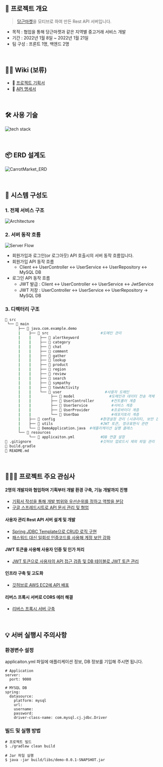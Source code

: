 
## 📝 프로젝트 개요
> [당근마켓](https://www.daangn.com/)을 모티브로 하여 만든 Rest API 서버입니다.
- 목적 : 협업을 통해 당근마켓과 같은 지역별 중고거래 서비스 개발 
- 기간 : 2022년 1월 8일 ~ 2022년 1월 21일 
- 팀 구성 : 프론트 1명, 백엔드 2명

</br>
<!--  -->

## 💁‍♂️ Wiki  (보류)
- 📄 [프로젝트 기획서](https://docs.google.com/document/d/1_Vou9ztPNuIda4ut12qDLIkIAlxaGnKM0SUuyv5ibpc/edit)
- 📰 [API 명세서](https://docs.google.com/spreadsheets/d/1B9NBjDoiH_AhRWvvDPoLE7wYosEl6iXz3fKVGy87UuY/edit#gid=1272810478)
<!---📦 [ERD 설계도](https://user-images.githubusercontent.com/62496215/157592220-fffa6e71-23be-4de9-b9c3-a1428a2784a5.png)-->   
<!--- 📁 [디렉토리 구조](https://github.com/gusdn7142/CarrotMarket_Clone_Server/wiki/%F0%9F%93%81-Directory-Structure)-->
<!--- 📽 시연 영상 : API 명세서의 postman 실행 결과 화면으로 대체--> 

</br>

## 🛠 사용 기술
![tech stack](https://github.com/gusdn7142/ReadMe_Collection/assets/62496215/ee4ee498-faa6-4186-82cc-caf5e12e3f2a)

</br>

## 📦 ERD 설계도
![CarrotMarket_ERD](https://user-images.githubusercontent.com/62496215/157592220-fffa6e71-23be-4de9-b9c3-a1428a2784a5.png)  
  
</br>

## 🔩 시스템 구성도
### 1. 전체 서비스 구조  
![Architecture](https://github.com/gusdn7142/ReadMe_Collection/assets/62496215/28cc1dcd-4eda-41e5-988f-0af3f9246df5)

### 2. 서버 동작 흐름
![Server Flow](https://github.com/gusdn7142/ReadMe_Collection/assets/62496215/d613ebc7-9975-4032-b993-d0aef6e0260b)
- 회원가입과 로그인(or 로그아웃) API 호출시의 서버 동작 흐름입니다.
- 회원가입 API 동작 흐름
  - Client <-> UserController <-> UserService <-> UserRepository <-> MySQL DB
- 로그인 API 동작 흐름  
  - JWT 발급 : Client <-> UserController <-> UserService <-> JwtService 
  - JWT 저장 : UserController <-> UserService <-> UserRepository -> MySQL DB

### 3. 디렉터리 구조
```bash
📂 src
 └── 📂 main         
      ├── 📂 java.com.example.demo        			
      |    ├── 📂 src                        #도메인 관리  
      |    |    ├── 📂 alertkeyword            
      |    |    ├── 📂 category
      |    |    ├── 📂 chat
      |    |    ├── 📂 comment
      |    |    ├── 📂 gather
      |    |    ├── 📂 lookup
      |    |    ├── 📂 product
      |    |    ├── 📂 region
      |    |    ├── 📂 review
      |    |    ├── 📂 search
      |    |    ├── 📂 sympathy
      |    |    ├── 📂 townActivity
      |    |    └── 📂 user                    #사용자 도메인
      |    |         ├── 📂 model                #도메인과 데이터 전송 객체 
      |    |         ├── 📄 UserController        #컨트롤러 계층 
      |    |         ├── 📄 UserService           #서비스 계층
      |    |         ├── 📄 UserProvider          #프로바이더 계층
      |    |         └── 📄 UserDao               #레포지토리 계층 
      |    ├── 📂 config                     #환경설정 관리 (시큐리티, 보안 관련, 예외 처리)
      |    ├── 📂 utils                      #JWT 토큰, 정규표현식 관련
      |    └── 📄 DemoApplication.java  #애플리케이션 실행 클래스
      └── 📂 resources
           └── 📄 applicaiton.yml            #DB 연결 설정
📄 .gitignore                                #깃허브 업로드시 제외 파일 관리  
📄 build.gradle                                                                   
📄 README.md
``` 
<!-- - 도메인형으로 패키지 구조를 설계했습니다.
- 디렉터리별 세부 파일 구조는 [Wiki](https://github.com/gusdn7142/Instagram_Clone_Server/wiki/%F0%9F%93%81-Directory-Structure)를 참고해 주시면 감사합니다.  -->



</br>

## 👨🏻‍🏫 프로젝트 주요 관심사

####  2명의 개발자와 협업하며 기획부터 개발 환경 구축, 기능 개발까지 진행 
- [기획서 작성을 통해 개발 범위와 우선순위를 정하고 역할을 분담](https://docs.google.com/document/d/1_Vou9ztPNuIda4ut12qDLIkIAlxaGnKM0SUuyv5ibpc/edit)
- [구글 스프레드시트로 API 문서 관리 및 협업](https://docs.google.com/spreadsheets/d/1B9NBjDoiH_AhRWvvDPoLE7wYosEl6iXz3fKVGy87UuY/edit#gid=1272810478) 

#### 사용자 관리 Rest API 서버 설계 및 개발    
- [Spring JDBC Template으로 CRUD 로직 구현](https://fir-lancer-6bb.notion.site/Spring-JDBC-Template-CRUD-de12da8281414919a96c3ef9b60a9dac?pvs=4)
- [패스워드 대신 일회성 인증코드를 사용해 계정 보안 강화](https://fir-lancer-6bb.notion.site/7693d95d134247be8e1607d4495dd17a?pvs=4)     

#### JWT 토큰을 사용해 사용자 인증 및 인가 처리
- [JWT 토큰으로 사용자의 API 접근 검증 및 DB 테이블로 JWT 토큰 관리](https://fir-lancer-6bb.notion.site/JWT-API-DB-JWT-38b41a7d8ec744029d89368608296f96?pvs=4)

#### 인프라 구축 및 고도화    
- [깃허브로 AWS EC2에 API 배포](https://fir-lancer-6bb.notion.site/AWS-EC2-API-85772c33aecf4ce3ba6390ae6ca5ebfa?pvs=4)

#### 리버스 프록시 서버로 CORS 에러 해결
- [리버스 프록시 서버 구축](https://fir-lancer-6bb.notion.site/123d87c32b4c46f792b63403fe027049?pvs=4)

</br>

## 💡 서버 실행시 주의사항

### 환경변수 설정
applicaiton.yml 파일에 애플리케이션 정보, DB 정보를 기입해 주시면 됩니다.
  
```
# Application
server:
  port: 9000

# MYSQL DB
spring:
  datasource:
    platform: mysql
    url:
    username: 
    password:
    driver-class-name: com.mysql.cj.jdbc.Driver
``` 
  
### 빌드 및 실행 방법  
```
# 프로젝트 빌드 
$ ./gradlew clean build

# Jar 파일 실행
$ java -jar build/libs/demo-0.0.1-SNAPSHOT.jar
``` 
  
</br>
